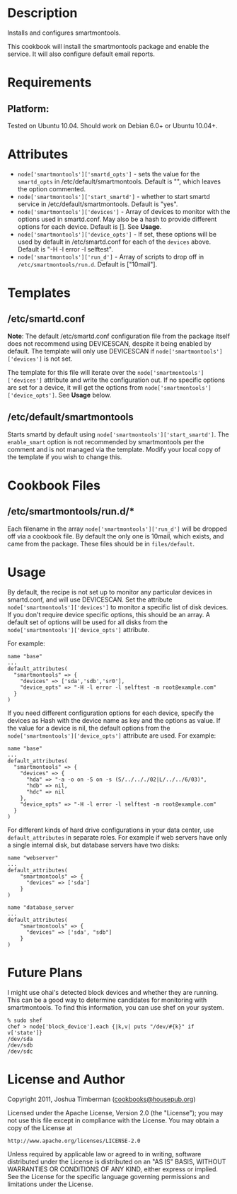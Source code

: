 Description
===========

Installs and configures smartmontools.

This cookbook will install the smartmontools package and enable the service. It will also configure default email reports.

Requirements
============

## Platform:

Tested on Ubuntu 10.04. Should work on Debian 6.0+ or Ubuntu 10.04+.

Attributes
==========

* `node['smartmontools']['smartd_opts']` - sets the value for the `smartd_opts` in /etc/default/smartmontools. Default is "", which leaves the option commented.
* `node['smartmontools']['start_smartd']` - whether to start smartd service in /etc/default/smartmontools. Default is "yes".
* `node['smartmontools']['devices']` - Array of devices to monitor with the options used in smartd.conf. May also be a hash to provide different options for each device. Default is []. See __Usage__.
* `node['smartmontools']['device_opts']` - If set, these options will be used by default in /etc/smartd.conf for each of the `devices` above. Default is "-H -l error -l selftest".
* `node['smartmontools']['run_d']` - Array of scripts to drop off in `/etc/smartmontools/run.d`. Default is ["10mail"].

Templates
=========

/etc/smartd.conf
----

**Note**: The default /etc/smartd.conf configuration file from the package itself does not recommend using DEVICESCAN, despite it being enabled by default. The template will only use DEVICESCAN if `node['smartmontools']['devices']` is not set.

The template for this file will iterate over the `node['smartmontools']['devices']` attribute and write the configuration out. If no specific options are set for a device, it will get the options from `node['smartmontools']['device_opts']`. See __Usage__ below.

/etc/default/smartmontools
----

Starts smartd by default using `node['smartmontools']['start_smartd']`. The `enable_smart` option is not recommended by smartmontools per the comment and is not managed via the template. Modify your local copy of the template if you wish to change this.

Cookbook Files
==============

/etc/smartmontools/run.d/*
----

Each filename in the array `node['smartmontools']['run_d']` will be dropped off via a cookbook file. By default the only one is 10mail, which exists, and came from the package. These files should be in `files/default`.

Usage
=====

By default, the recipe is not set up to monitor any particular devices in smartd.conf, and will use DEVICESCAN. Set the attribute `node['smartmontools']['devices']` to monitor a specific list of disk devices. If you don't require device specific options, this should be an array. A default set of options will be used for all disks from the `node['smartmontools']['device_opts']` attribute.

For example:

    name "base"
    ...
    default_attributes(
      "smartmontools" => {
        "devices" => ['sda','sdb','sr0'],
        "device_opts" => "-H -l error -l selftest -m root@example.com"
      }
    )

If you need different configuration options for each device, specify the devices as Hash with the device name as key and the options as value. If the value for a device is nil, the default options from the `node['smartmontools']['device_opts']` attribute are used. For example:

    name "base"
    ...
    default_attributes(
      "smartmontools" => {
        "devices" => {
          "hda" => "-a -o on -S on -s (S/../.././02|L/../../6/03)",
          "hdb" => nil,
          "hdc" => nil
        },
        "device_opts" => "-H -l error -l selftest -m root@example.com"
      }
    )

For different kinds of hard drive configurations in your data center, use `default_attributes` in separate roles. For example if web servers have only a single internal disk, but database servers have two disks:

    name "webserver"
    ...
    default_attributes(
        "smartmontools" => {
          "devices" => ['sda']
        }
    )

    name "database_server
    ...
    default_attributes(
        "smartmontools" => {
          "devices" => ['sda', "sdb"]
        }
    )


Future Plans
============

I might use ohai's detected block devices and whether they are running. This can be a good way to determine candidates for monitoring with smartmontools. To find this information, you can use shef on your system.

    % sudo shef
    chef > node['block_device'].each {|k,v| puts "/dev/#{k}" if v['state']}
    /dev/sda
    /dev/sdb
    /dev/sdc

License and Author
==================

Copyright 2011, Joshua Timberman (<cookbooks@housepub.org>)

Licensed under the Apache License, Version 2.0 (the "License");
you may not use this file except in compliance with the License.
You may obtain a copy of the License at

    http://www.apache.org/licenses/LICENSE-2.0

Unless required by applicable law or agreed to in writing, software
distributed under the License is distributed on an "AS IS" BASIS,
WITHOUT WARRANTIES OR CONDITIONS OF ANY KIND, either express or implied.
See the License for the specific language governing permissions and
limitations under the License.

